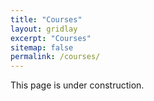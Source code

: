 ```yaml
---
title: "Courses"
layout: gridlay
excerpt: "Courses"
sitemap: false
permalink: /courses/
---
```

This page is under construction.

